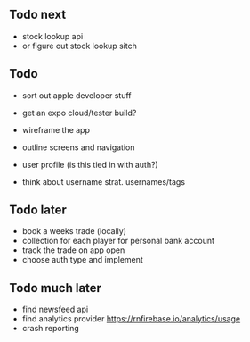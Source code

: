 ## Todo next

- stock lookup api
- or figure out stock lookup sitch

## Todo

- sort out apple developer stuff
- get an expo cloud/tester build?
- wireframe the app
- outline screens and navigation

- user profile (is this tied in with auth?)
- think about username strat. usernames/tags

## Todo later

- book a weeks trade (locally)
- collection for each player for personal bank account
- track the trade on app open
- choose auth type and implement

## Todo much later

- find newsfeed api
- find analytics provider
  https://rnfirebase.io/analytics/usage
- crash reporting
